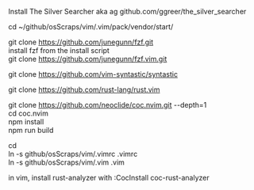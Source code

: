 Install The Silver Searcher aka ag
github.com/ggreer/the_silver_searcher

cd ~/github/osScraps/vim/.vim/pack/vendor/start/    

git clone https://github.com/junegunn/fzf.git    
install fzf from the install script   
git clone https://github.com/junegunn/fzf.vim.git    

git clone https://github.com/vim-syntastic/syntastic

git clone https://github.com/rust-lang/rust.vim     

git clone https://github.com/neoclide/coc.nvim.git --depth=1    
cd coc.nvim    
npm install   
npm run build   

cd    
ln -s github/osScraps/vim/.vimrc .vimrc    
ln -s github/osScraps/vim/.vim .vim    

in vim, install rust-analyzer with :CocInstall coc-rust-analyzer 

